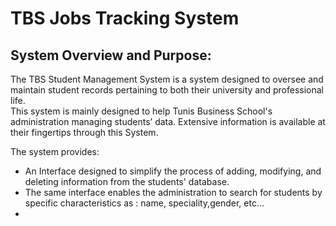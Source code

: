 <H1>TBS Jobs Tracking System </H1>
<h2>System Overview and Purpose:</h2>
<p>The TBS Student Management System is a system designed to oversee and maintain student records pertaining to both their university and professional life. 
<br>
This system is mainly designed to help Tunis Business School's administration 
managing students’ data. Extensive information is available at their 
fingertips through this System.

The system provides:
<ul>
  <li>An Interface designed to simplify the process of adding, modifying, and deleting information from the students' database.</li>
  <li>The same interface enables the administration to search for students by specific characteristics as : name, speciality,gender, etc...</li>
  <li></li>
</ul>
